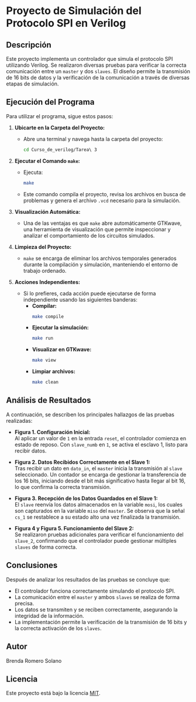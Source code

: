 # Proyecto de Simulación del Protocolo SPI en Verilog

## Descripción

Este proyecto implementa un controlador que simula el protocolo SPI utilizando Verilog. Se realizaron diversas pruebas para verificar la correcta comunicación entre un `master` y dos `slaves`. El diseño permite la transmisión de 16 bits de datos y la verificación de la comunicación a través de diversas etapas de simulación.

## Ejecución del Programa

Para utilizar el programa, sigue estos pasos:

1. **Ubicarte en la Carpeta del Proyecto:**
   - Abre una terminal y navega hasta la carpeta del proyecto:
     ```sh
     cd Curso_de_verilog/Tarea\ 3
     ```

3. **Ejecutar el Comando `make`:**
   - Ejecuta:
     ```sh
     make
     ```
   - Este comando compila el proyecto, revisa los archivos en busca de problemas y genera el archivo `.vcd` necesario para la simulación.

4. **Visualización Automática:**
   - Una de las ventajas es que `make` abre automáticamente GTKwave, una herramienta de visualización que permite inspeccionar y analizar el comportamiento de los circuitos simulados.

5. **Limpieza del Proyecto:**
   - `make` se encarga de eliminar los archivos temporales generados durante la compilación y simulación, manteniendo el entorno de trabajo ordenado.

6. **Acciones Independientes:**
   - Si lo prefieres, cada acción puede ejecutarse de forma independiente usando las siguientes banderas:
     - **Compilar:**  
       ```sh
       make compile
       ```
     - **Ejecutar la simulación:**  
       ```sh
       make run
       ```
     - **Visualizar en GTKwave:**  
       ```sh
       make view
       ```
     - **Limpiar archivos:**  
       ```sh
       make clean
       ```

## Análisis de Resultados

A continuación, se describen los principales hallazgos de las pruebas realizadas:

- **Figura 1. Configuración Inicial:**  
  Al aplicar un valor de `1` en la entrada `reset`, el controlador comienza en estado de reposo. Con `slave_numb` en `1`, se activa el esclavo 1, listo para recibir datos.

- **Figura 2. Datos Recibidos Correctamente en el Slave 1:**  
  Tras recibir un dato en `dato_in`, el `master` inicia la transmisión al `slave` seleccionado. Un contador se encarga de gestionar la transferencia de los 16 bits, iniciando desde el bit más significativo hasta llegar al bit 16, lo que confirma la correcta transmisión.

- **Figura 3. Recepción de los Datos Guardados en el Slave 1:**  
  El `slave` reenvía los datos almacenados en la variable `mosi`, los cuales son capturados en la variable `miso` del `master`. Se observa que la señal `cs_1` se restablece a su estado alto una vez finalizada la transmisión.

- **Figura 4 y Figura 5. Funcionamiento del Slave 2:**  
  Se realizaron pruebas adicionales para verificar el funcionamiento del `slave_2`, confirmando que el controlador puede gestionar múltiples `slaves` de forma correcta.

## Conclusiones

Después de analizar los resultados de las pruebas se concluye que:
- El controlador funciona correctamente simulando el protocolo SPI.
- La comunicación entre el `master` y ambos `slaves` se realiza de forma precisa.
- Los datos se transmiten y se reciben correctamente, asegurando la integridad de la información.
- La implementación permite la verificación de la transmisión de 16 bits y la correcta activación de los `slaves`.

## Autor

Brenda Romero Solano

## Licencia

Este proyecto está bajo la licencia [MIT](https://opensource.org/licenses/MIT).
